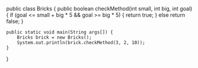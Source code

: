 
public class Bricks {
	public boolean checkMethod(int small, int big, int goal) {
	    if (goal <= small + big * 5 && goal >= big * 5) {
	        return true;
	    } else
	        return false;
	}

	public static void main(String args[]) {
	    Bricks brick = new Bricks();
	    System.out.println(brick.checkMethod(3, 2, 10));
	}
	  
  }
